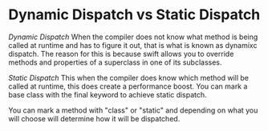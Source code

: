 # Dynamic Dispatch vs Static Dispatch 

*Dynamic Dispatch*
When the compiler does not know what method is being called at runtime and has to figure it out, that is what is known as dynamixc dispatch. The reason
for this is because swift allows you to override methods and properties of a superclass in one of its subclasses. 

*Static Dispatch*
This when the compiler does know which method will be called at runtime, this does create a performance boost. You can mark a base class with the final
keyword to achieve static dispatch.

You can mark a method with "class" or "static" and depending on what you will choose will determine how it will be dispatched. 
